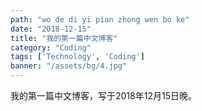 ```yaml
---
path: "wo de di yi pian zhong wen bo ke"
date: "2018-12-15"
title: "我的第一篇中文博客"
category: "Coding"
tags: ['Technology', 'Coding']
banner: "/assets/bg/4.jpg"
---
```


我的第一篇中文博客，写于2018年12月15日晚。
